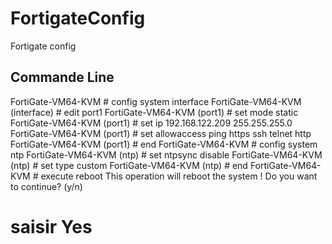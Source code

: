 # FortigateConfig
Fortigate config

## Commande Line
FortiGate-VM64-KVM # config system interface
FortiGate-VM64-KVM (interface) # edit port1 
FortiGate-VM64-KVM (port1) # set mode static
FortiGate-VM64-KVM (port1) # set ip 192.168.122.209 255.255.255.0
FortiGate-VM64-KVM (port1) # set allowaccess ping https ssh telnet http 
FortiGate-VM64-KVM (port1) # end
FortiGate-VM64-KVM # config system ntp 
FortiGate-VM64-KVM (ntp) # set ntpsync disable 
FortiGate-VM64-KVM (ntp) # set type custom 
FortiGate-VM64-KVM (ntp) # end
FortiGate-VM64-KVM # execute reboot 
This operation will reboot the system !
Do you want to continue? (y/n)
# saisir Yes
